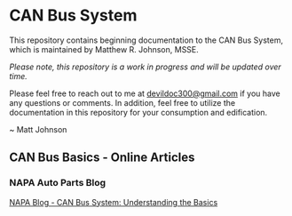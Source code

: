 
# CAN Bus System 

This repository contains beginning documentation to the CAN Bus System, 
which is maintained by Matthew R. Johnson, MSSE. 

<i>Please note, this repository is a work in progress and will be updated
over time.</i>

Please feel free to reach out to me at devildoc300@gmail.com if you have
any questions or comments. In addition, feel free to utilize the documentation
in this repository for your consumption and edification.

~ Matt Johnson

## CAN Bus Basics - Online Articles

### NAPA Auto Parts Blog
<a target="_blank" title="CAN Bus System: Understanding the Basics" href="https://knowhow.napaonline.com/can-bus-system-understanding-basics/">NAPA Blog - CAN Bus System: Understanding the Basics</a>



